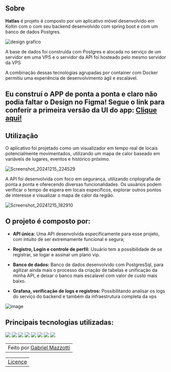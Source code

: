 ## Sobre

**Hatlas** é projeto é composto por um aplicativo móvel desenvolvido em Koltin com o com seu backend desenvolvido com spring boot e com um banco de dados Postgres.

![design grafico](https://github.com/user-attachments/assets/ab6f7396-666c-4c78-b06d-a30d1f55e12a)

A base de dados foi construída com Postgres e alocada no serviço de um servidor em uma VPS e o servidor da API foi hosteado pelo mesmo servidor da VPS

A combinação dessas tecnologias agrupadas por container com Docker permitiu uma experiência de desenvolvimento ágil e escalável.

## Eu construí o APP de ponta a ponta e claro não podia faltar o Design no Figma! Segue o link para conferir a primeira versão da UI do app: <a href="https://www.figma.com/design/oYVnINezWdnpb1POND2Uzu/Untitled?node-id=0-1&t=ZiOGcAeNIOE8pyjC-1" >Clique aqui!</a>

## Utilização

O aplicativo foi projetado como um visualizador em tempo real de locais potencialmente movimentados, utilizando um mapa de calor baseado em variáveis de lugares, eventos e histórico próximo.

![Screenshot_20241215_224529](https://github.com/user-attachments/assets/898b488a-8471-44d6-a8b8-1e319bf5bdd4)


A API foi desenvolvida com foco em segurança, utilizando criptografia de ponta a ponta e oferecendo diversas funcionalidades. Os usuários podem verificar o tempo de espera em locais específicos, explorar outros pontos de interesse e visualizar o mapa de calor da região.

![Screenshot_20241215_182910](https://github.com/user-attachments/assets/d1b29153-48de-4907-abb3-a178fc3e3b73)


## O projeto é composto por:

- **API única:** Uma API desenvolvida especificamente para esse projeto, com intuito de ser extremamente funcional e segura;

- **Registro, Login e controle de perfil:** Usuário tem a possibilidade de se registrar, se logar e assinar um plano vip.

- **Banco de dados:** Banco de dados desenvolvido com PostgresSql, para agilizar ainda mais o processo da criação de tabelas e unificação da minha API, e deixar o banco mais escalavel com valor de custo mais baixo.

- **Grafana, verificação de logs e registros:** Possibilitando analisar os logs do serviço do backend e também da infraestrutura completa da vps

![image](https://github.com/user-attachments/assets/5be7ea1d-4b2b-441e-a33d-a942adb3c96d)


## Principais tecnologias utilizadas:

<div>
    <img src="https://img.shields.io/badge/KOTLIN-000B1D?style=for-the-badge&logo=KOTLIN&logoColor=white" />
    <img src="https://img.shields.io/badge/JAVA-000B1D?style=for-the-badge&logo=JAVA&logoColor=white" />
    <img src="https://img.shields.io/badge/POSTGRESQL-000B1D.svg?style=for-the-badge&logo=POSTGRESQL&logoColor=%white" /> 
    <img src="https://img.shields.io/badge/SPRINGBOOT-000B1D?style=for-the-badge&logo=SPRINGBOOT&logoColor=white" /> 
    <img src="https://img.shields.io/badge/DOCKER-000B1D.svg?style=for-the-badge&logo=DOCKER&logoColor=white" /> 
    <img src="https://img.shields.io/badge/FIREBASE-000B1D.svg?style=for-the-badge&logo=FIREBASE&logoColor=white" /> 
    <img src="https://img.shields.io/badge/AWS-000B1D.svg?style=for-the-badge&logo=amazon-aws&logoColor=white" />
    <img src="https://img.shields.io/badge/GOOGLE-000B1D.svg?style=for-the-badge&logo=google&logoColor=white" /> 
  
</div>

<table>
    <td>
      Feito por <a href="https://github.com/Mazzotti1">Gabriel Mazzotti</a>
    </td>
</table>
<table>
    <td>
      <a href="https://github.com/Mazzotti1/WhatsTheGame/blob/main/LICENSE">Licence</a>
    </td>
</table>

